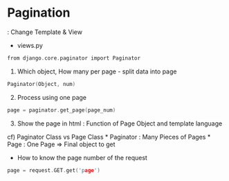 # Pagination

: Change Template & View

* views.py
```c
from django.core.paginator import Paginator
```
1) Which object, How many per page - split data into page
```c
Paginator(Object, num)
```
2) Process using one page
```c
page = paginator.get_page(page_num)
```
3) Show the page in html
: Function of Page Object and template language

cf) Paginator Class vs Page Class
    * Paginator : Many Pieces of Pages
    * Page      : One Page => Final object to get

* How to know the page number of the request
```c
page = request.GET.get('page')
```
